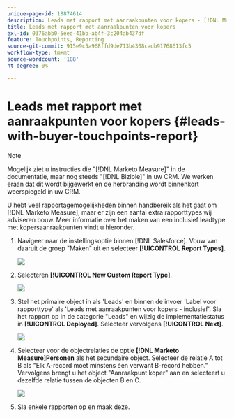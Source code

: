 ```yaml
---
unique-page-id: 18874614
description: Leads met rapport met aanraakpunten voor kopers - [!DNL Marketo Measure]
title: Leads met rapport met aanraakpunten voor kopers
exl-id: 0376abb0-5eed-41bb-ab4f-3c204ab437df
feature: Touchpoints, Reporting
source-git-commit: 915e9c5a968ffd9de713b4308cadb91768613fc5
workflow-type: tm+mt
source-wordcount: '188'
ht-degree: 0%

---
```


# Leads met rapport met aanraakpunten voor kopers {#leads-with-buyer-touchpoints-report}

>[!NOTE]
>
>Mogelijk ziet u instructies die &quot;[!DNL Marketo Measure]&quot; in de documentatie, maar nog steeds &quot;[!DNL Bizible]&quot; in uw CRM. We werken eraan dat dit wordt bijgewerkt en de herbranding wordt binnenkort weerspiegeld in uw CRM.

U hebt veel rapportagemogelijkheden binnen handbereik als het gaat om [!DNL Marketo Measure], maar er zijn een aantal extra rapporttypes wij adviseren bouw. Meer informatie over het maken van een inclusief leadtype met kopersaanraakpunten vindt u hieronder.

1. Navigeer naar de instellingsoptie binnen [!DNL Salesforce]. Vouw van daaruit de groep &quot;Maken&quot; uit en selecteer **[!UICONTROL Report Types]**.

   ![](assets/1.jpg)

1. Selecteren **[!UICONTROL New Custom Report Type]**.

   ![](assets/2.jpg)

1. Stel het primaire object in als &#39;Leads&#39; en binnen de invoer &#39;Label voor rapporttype&#39; als &#39;Leads met aanraakpunten voor kopers - inclusief&#39;. Sla het rapport op in de categorie &quot;Leads&quot; en wijzig de implementatiestatus in **[!UICONTROL Deployed]**. Selecteer vervolgens **[!UICONTROL Next]**.

   ![](assets/3.jpg)

1. Selecteer voor de objectrelaties de optie **[!DNL Marketo Measure]Personen** als het secundaire object. Selecteer de relatie A tot B als &quot;Elk A-record moet minstens één verwant B-record hebben.&quot; Vervolgens brengt u het object &quot;Aanraakpunt koper&quot; aan en selecteert u dezelfde relatie tussen de objecten B en C.

   ![](assets/4.jpg)

1. Sla enkele rapporten op en maak deze.
